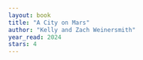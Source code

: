 ```yaml
---
layout: book
title: "A City on Mars"
author: "Kelly and Zach Weinersmith"
year_read: 2024
stars: 4
---
```


